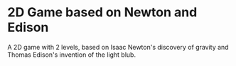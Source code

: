 # 2D Game based on Newton and Edison

A 2D game with 2 levels, based on Isaac Newton's discovery of gravity and Thomas Edison's invention of the light blub.